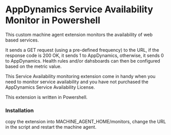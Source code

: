 # AppDynamics Service Availability Monitor in Powershell

This custom machine agent extension monitors the availability of web based services.  

It sends a GET request (using a pre-defined frequency) to the URL, if the response code is 200 OK, it sends 1 to AppDynamics, otherwise, it sends 0 to AppDynamics. Health rules and/or dahsboards can then be configured based on the metric value. 


This Service Availability monitoring extension come in handy when you need to monitor service availability and you have not purchased the AppDynamics Service Availability License. 

This extension is written in Powershell. 

### Installation 
copy the extension into MACHINE_AGENT_HOME/monitors, change the URL in the script and restart the machine agent.


